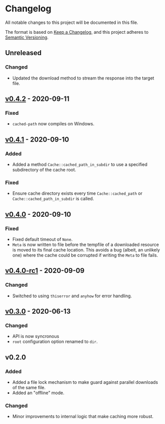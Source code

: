 # Changelog

All notable changes to this project will be documented in this file.

The format is based on [Keep a Changelog](https://keepachangelog.com/en/1.0.0/),
and this project adheres to [Semantic Versioning](https://semver.org/spec/v2.0.0.html).

## Unreleased

### Changed

- Updated the download method to stream the response into the target file.

## [v0.4.2](https://github.com/epwalsh/rust-cached-path/releases/tag/v0.4.2) - 2020-09-11

### Fixed

- `cached-path` now compiles on Windows.

## [v0.4.1](https://github.com/epwalsh/rust-cached-path/releases/tag/v0.4.1) - 2020-09-10

### Added

- Added a method `Cache::cached_path_in_subdir` to use a specified subdirectory of the cache root.

### Fixed

- Ensure cache directory exists every time `Cache::cached_path` or `Cache::cached_path_in_subdir` is called.

## [v0.4.0](https://github.com/epwalsh/rust-cached-path/releases/tag/v0.4.0) - 2020-09-10

### Fixed

- Fixed default timeout of `None`.
- `Meta` is now written to file before the tempfile of a downloaded resource is moved to its final cache location. This avoids a bug (albeit, an unlikely one) where the cache could be corrupted if writing the `Meta` to file fails.

## [v0.4.0-rc1](https://github.com/epwalsh/rust-cached-path/releases/tag/v0.4.0-rc1) - 2020-09-09

### Changed

- Switched to using `thiserror` and `anyhow` for error handling.

## [v0.3.0](https://github.com/epwalsh/rust-cached-path/releases/tag/v0.3.0) - 2020-06-13

### Changed

- API is now syncronous
- `root` configuration option renamed to `dir`.

## v0.2.0

### Added

- Added a file lock mechanism to make guard against parallel downloads of the same file.
- Added an "offline" mode.

### Changed

- Minor improvements to internal logic that make caching more robust.
